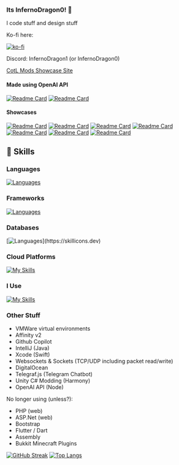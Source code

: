 ### Its InfernoDragon0! 👋

I code stuff and design stuff

Ko-fi here:

[![ko-fi](https://ko-fi.com/img/githubbutton_sm.svg)](https://ko-fi.com/A0A3EYLUS)

Discord: InfernoDragon1 (or InfernoDragon0)

[CotL Mods Showcase Site](https://cotlmod.infernodragon.net/)


#### Made using OpenAI API
[![Readme Card](https://github-readme-stats.vercel.app/api/pin/?username=Zolice&repo=LilyGPT)](https://github.com/Zolice/LilyGPT)
[![Readme Card](https://github-readme-stats.vercel.app/api/pin/?username=InfernoDragon0&repo=LilyGPT-telegram)](https://github.com/InfernoDragon0/LilyGPT-telegram)


#### Showcases
[![Readme Card](https://github-readme-stats.vercel.app/api/pin/?username=infernodragon0&repo=rng.JS)](https://github.com/InfernoDragon0/rng.JS)
[![Readme Card](https://github-readme-stats.vercel.app/api/pin/?username=infernodragon0&repo=CotLMods)](https://github.com/InfernoDragon0/CotLMods)
[![Readme Card](https://github-readme-stats.vercel.app/api/pin/?username=infernodragon0&repo=StSVoidMod)](https://github.com/InfernoDragon0/StSVoidMod)
[![Readme Card](https://github-readme-stats.vercel.app/api/pin/?username=infernodragon0&repo=COTL_API)](https://github.com/xhayper/COTL_API)
[![Readme Card](https://github-readme-stats.vercel.app/api/pin/?username=infernodragon0&repo=miniLoungeMS)](https://github.com/InfernoDragon0/miniLoungeMS)
[![Readme Card](https://github-readme-stats.vercel.app/api/pin/?username=infernodragon0&repo=CotlMiniModsWiki)](https://github.com/InfernoDragon0/CotlMiniModsWiki)
[![Readme Card](https://github-readme-stats.vercel.app/api/pin/?username=infernodragon0&repo=puzzleHelperMS)](https://github.com/InfernoDragon0/puzzleHelperMS)


## 💬 Skills
### Languages
[![Languages](https://skillicons.dev/icons?i=java,kotlin,flutter,swift,python,go,javascript,ts,cpp,cs,c,html,css)](https://skillicons.dev)

### Frameworks
[![Languages](https://skillicons.dev/icons?i=nodejs,nextjs,nuxtjs,vue,react,electron,dotnet,discord,tailwind)](https://skillicons.dev)

### Databases
[![Languages](https://skillicons.dev/icons?i=mysql,mongodb,dynamodb,redis,)](https://skillicons.dev)

### Cloud Platforms
[![My Skills](https://skillicons.dev/icons?i=aws,gcp,azure,netlify,vercel,firebase,sentry)](https://skillicons.dev)

### I Use
[![My Skills](https://skillicons.dev/icons?i=vscode,visualstudio,unreal,unity,blender,ps,ae,androidstudio,figma)](https://skillicons.dev)

### Other Stuff
- VMWare virtual environments
- Affinity v2
- Github Copilot
- IntelliJ (Java)
- Xcode (Swift)
- Websockets & Sockets (TCP/UDP including packet read/write)
- DigitalOcean
- Telegraf.js (Telegram Chatbot)
- Unity C# Modding (Harmony)
- OpenAI API (Node)

No longer using (unless?):
- PHP (web)
- ASP.Net (web)
- Bootstrap
- Flutter / Dart
- Assembly
- Bukkit Minecraft Plugins

[![GitHub Streak](http://github-readme-streak-stats.herokuapp.com?user=infernodragon0&date_format=j%20M%5B%20Y%5D)](https://git.io/streak-stats)
[![Top Langs](https://github-readme-stats.vercel.app/api/top-langs/?username=InfernoDragon0&layout=compact)](https://github.com/infernodragon0)
